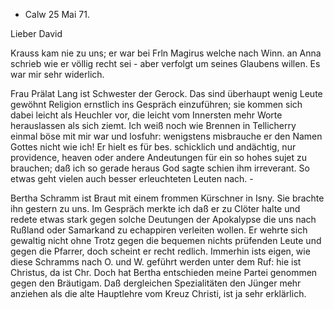 + Calw 25 Mai 71.

Lieber David

Krauss kam nie zu uns; er war bei Frln Magirus welche nach Winn. an Anna schrieb wie er völlig recht sei - aber verfolgt um seines Glaubens willen. Es war mir sehr widerlich.

Frau Prälat Lang ist Schwester der Gerock. Das sind überhaupt wenig Leute gewöhnt Religion ernstlich ins Gespräch einzuführen; sie kommen sich dabei leicht als Heuchler vor, die leicht vom Innersten mehr Worte herauslassen als sich ziemt. Ich weiß noch wie Brennen in Tellicherry einmal böse mit mir war und losfuhr: wenigstens misbrauche er den Namen Gottes nicht wie ich! Er hielt es für bes. schicklich und andächtig, nur providence, heaven oder andere Andeutungen für ein so hohes sujet zu brauchen; daß ich so gerade heraus God sagte schien ihm irreverant. So etwas geht vielen auch besser erleuchteten Leuten nach. -

Bertha Schramm ist Braut mit einem frommen Kürschner in Isny. Sie brachte ihn gestern zu uns. Im Gespräch merkte ich daß er zu Clöter halte und redete etwas stark gegen solche Deutungen der Apokalypse die uns nach Rußland oder Samarkand zu echappiren verleiten wollen. Er wehrte sich gewaltig nicht ohne Trotz gegen die bequemen nichts prüfenden Leute und gegen die Pfarrer, doch scheint er recht redlich. Immerhin ists eigen, wie diese Schramms nach O. und W. geführt werden unter dem Ruf: hie ist Christus, da ist Chr. Doch hat Bertha entschieden meine Partei genommen gegen den Bräutigam. Daß dergleichen Spezialitäten den Jünger mehr anziehen als die alte Hauptlehre vom Kreuz Christi, ist ja sehr erklärlich.
